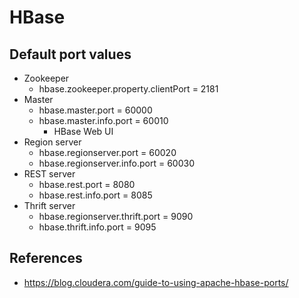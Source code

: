# HBase

## Default port values
* Zookeeper
    * hbase.zookeeper.property.clientPort = 2181
* Master
    * hbase.master.port = 60000
    * hbase.master.info.port = 60010
        * HBase Web UI
* Region server
    * hbase.regionserver.port = 60020
    * hbase.regionserver.info.port = 60030
* REST server
    * hbase.rest.port = 8080
    * hbase.rest.info.port = 8085
* Thrift server
    * hbase.regionserver.thrift.port = 9090
    * hbase.thrift.info.port = 9095


## References
* https://blog.cloudera.com/guide-to-using-apache-hbase-ports/




